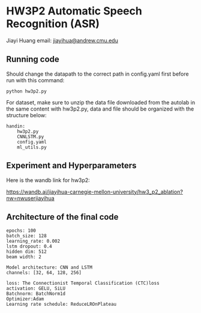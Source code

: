 # HW3P2 Automatic Speech Recognition (ASR)
Jiayi Huang
email: jiayihua@andrew.cmu.edu
## Running code

Should change the datapath to the correct path in config.yaml first before run with this command:

`python hw3p2.py`

For dataset, make sure to unzip the data file downloaded from 
the autolab in the same content with hw3p2.py, data and file 
should be organized with the structure below:

````
handin:
    hw3p2.py
    CNNLSTM.py
    config.yaml
    ml_utils.py 
````

## Experiment and Hyperparameters

Here is the wandb link for hw3p2: 

https://wandb.ai/jiayihua-carnegie-mellon-university/hw3_p2_ablation?nw=nwuserjiayihua

## Architecture of the final code

````
epochs: 100
batch_size: 128
learning_rate: 0.002
lstm dropout: 0.4
hidden dim: 512
beam width: 2

Model architecture: CNN and LSTM
channels: [32, 64, 128, 256]

loss: The Connectionist Temporal Classification (CTC)loss
activation: GELU, SiLU
Batchnorm: BatchNorm1d
Optimizer:Adam
Learning rate schedule: ReduceLROnPlateau
````





